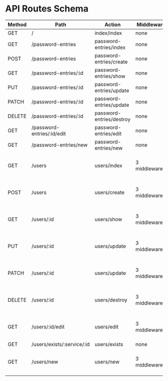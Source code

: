 # API Routes Schema

| Method | Path | Action | Middlewares | Middlewares Names |
|--------|------|--------|------------|------------------|
| GET | / | index/index | none | actionHandler(index/index) |
| GET | /password-entries | password-entries/index | none | actionHandler(password-entries/index) |
| POST | /password-entries | password-entries/create | none | actionHandler(password-entries/create) |
| GET | /password-entries/:id | password-entries/show | none | actionHandler(password-entries/show) |
| PUT | /password-entries/:id | password-entries/update | none | actionHandler(password-entries/update) |
| PATCH | /password-entries/:id | password-entries/update | none | actionHandler(password-entries/update) |
| DELETE | /password-entries/:id | password-entries/destroy | none | actionHandler(password-entries/destroy) |
| GET | /password-entries/:id/edit | password-entries/edit | none | actionHandler(password-entries/edit) |
| GET | /password-entries/new | password-entries/new | none | actionHandler(password-entries/new) |
| GET | /users | users/index | 3 middleware(s) | authMiddleware, loggerMiddleware, Anonymous, actionHandler(users/index) |
| POST | /users | users/create | 3 middleware(s) | authMiddleware, loggerMiddleware, Anonymous, actionHandler(users/create) |
| GET | /users/:id | users/show | 3 middleware(s) | authMiddleware, loggerMiddleware, Anonymous, actionHandler(users/show) |
| PUT | /users/:id | users/update | 3 middleware(s) | authMiddleware, loggerMiddleware, Anonymous, actionHandler(users/update) |
| PATCH | /users/:id | users/update | 3 middleware(s) | authMiddleware, loggerMiddleware, Anonymous, actionHandler(users/update) |
| DELETE | /users/:id | users/destroy | 3 middleware(s) | authMiddleware, loggerMiddleware, Anonymous, actionHandler(users/destroy) |
| GET | /users/:id/edit | users/edit | 3 middleware(s) | authMiddleware, loggerMiddleware, Anonymous, actionHandler(users/edit) |
| GET | /users/exists/:service/:id | users/exists | none | actionHandler(users/exists) |
| GET | /users/new | users/new | 3 middleware(s) | authMiddleware, loggerMiddleware, Anonymous, actionHandler(users/new) |